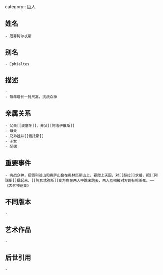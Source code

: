 category:: 巨人
## 姓名
	- 厄菲阿尔忒斯
## 别名
	- Ephialtes
## 描述
	-
	- 每年增长一肘尺高，挑战众神
## 亲属关系
	- 父亲[[波塞冬]]、养父[[阿洛伊俄斯]]
	- 母亲
	- 兄弟姐妹[[俄托斯]]
	- 子女
	- 配偶
## 重要事件
	- 挑战众神，把佩利翁山和奥萨山叠在奥林匹斯山上，要爬上天国，对[[赫拉]]求婚，把[[阿瑞斯]]捆起来，[[阿耳忒弥斯]]变为鹿在两人中跳来跳去，两人互相被对方的标枪杀死。——《古代神话集》
## 不同版本
	-
## 艺术作品
	-
## 后世引用
	-
